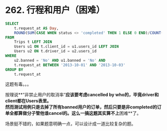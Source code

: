 # 262. 行程和用户（困难）

```sql
SELECT
    t.request_at AS Day,
    ROUND(SUM(CASE WHEN status <> 'completed' THEN 1 ELSE 0 END)/COUNT(t.id),2) AS 'Cancellation Rate'
FROM
    Trips t LEFT JOIN
    Users u1 ON t.client_id = u1.users_id LEFT JOIN
    Users u2 ON t.driver_id = u2.users_id
WHERE 
    u2.banned = 'No' AND u1.banned = 'No' AND
    t.request_at BETWEEN '2013-10-01' AND '2013-10-03'
GROUP BY
    t.request_at    
```



这题有毒。。。

按理说**“非禁止用户的取消率“**应该要考虑cancelled by who的，毕竟driver和client都在Users表里。  
然而测试用例只是去掉了所有banned用户的订单，然后只要是非completed的订单全都算做分子管他谁cancel的。这么一搞这题其实算不上**困难**了。

场景挺不错的，如果题意明确一点，可以设计成一道比较复杂的题。

